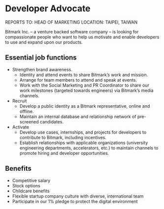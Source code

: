 # Developer Advocate

REPORTS TO: HEAD OF MARKETING
LOCATION: TAIPEI, TAIWAN

Bitmark Inc. – a venture backed software company – is looking for compassionate people who want to help us motivate and enable developers to use and expand upon our products.

## Essential job functions

+ Strengthen brand awareness.
  - Identity and attend events to share Bitmark’s work and mission.
  - Arrange for team members to attend and speak at events.
  - Work with the Social Marketing and PR Coordinator to share our work milestones (targeted towards engineers) via Bitmark’s media channels.
+ Recruit
  - Develop a public identity as a Bitmark representative, online and offline.
  - Maintain an internal database and relationship network of pre-screened candidates.
+ Activate
  - Develop use cases, internships, and projects for developers to contribute to Bitmark, including incentives.
  - Establish relationships with applicable organizations (university engineering departments, accelerators, etc.) to maintain channels to promote hiring and developer opportunities.


## Benefits

+ Competitive salary
+ Stock options
+ Childcare benefits
+ Flexible startup company culture with diverse, international team
+ Participate in our 1% pledge to protect the digital environment
